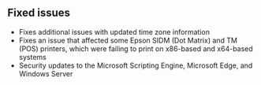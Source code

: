## Fixed issues
- Fixes additional issues with updated time zone information
- Fixes an issue that affected some Epson SIDM (Dot Matrix) and TM (POS) printers, which were failing to print on x86-based and x64-based systems
- Security updates to the Microsoft Scripting Engine, Microsoft Edge, and Windows Server
